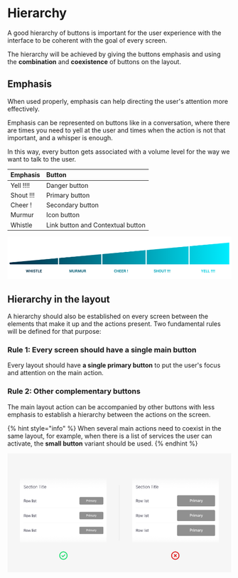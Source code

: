 # Hierarchy

A good hierarchy of buttons is important for the user experience with the interface to be coherent with the goal of every screen.

The hierarchy will be achieved by giving the buttons emphasis and using the **combination** and **coexistence** of buttons on the layout.

## Emphasis

When used properly, emphasis can help directing the user's attention more effectively. ‌

Emphasis can be represented on buttons like in a conversation, where there are times you need to yell at the user and times when the action is not that important, and a whisper is enough.

In this way, every button gets associated with a volume level for the way we want to talk to the user.

| Emphasis | Button |
| :--- | :--- |
| Yell !!!! | Danger button |
| Shout !!! | Primary button |
| Cheer ! | Secondary button |
| Murmur | Icon button |
| Whistle | Link button and Contextual button |

![](../../.gitbook/assets/hierarchy_emphasis.png)

## Hierarchy in the layout

A hierarchy should also be established on every screen between the elements that make it up and the actions present. Two fundamental rules will be defined for that purpose:

### **Rule 1: Every screen should have a single main button**

Every layout should have **a single primary button** to put the user's focus and attention on the main action.

### **Rule 2: Other complementary buttons**

The main layout action can be accompanied by other buttons with less emphasis to establish a hierarchy between the actions on the screen.

{% hint style="info" %}
When several main actions need to coexist in the same layout, for example, when there is a list of services the user can activate, the **small button** variant should be used.
{% endhint %}

![When there is more than one main action the small button variation should be used](../../.gitbook/assets/hierarchy_layout.png)

